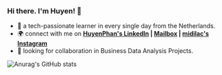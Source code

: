 ### Hi there. I'm Huyen! 👋

- 🌱 a tech-passionate learner in every single day from the Netherlands.
- 🌍 connect with me on **[HuyenPhan's LinkedIn](https://www.linkedin.com/in/huyenpln/) | [Mailbox](mailto:huyenpln315@gmail.com) | [midilac's Instagram](https://www.instagram.com/mi_di_lac/)**
- 🔎 looking for collaboration in Business Data Analysis Projects.


![Anurag's GitHub stats](https://github-readme-stats.vercel.app/api?username=Huyen-P&show=reviews,discussions_started,discussions_answered,prs_merged,prs_merged_percentage)
